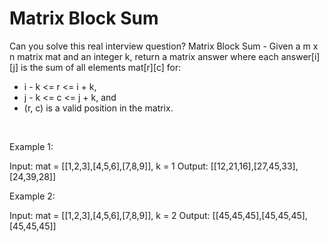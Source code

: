 # Matrix Block Sum

Can you solve this real interview question? Matrix Block Sum - Given a m x n matrix mat and an integer k, return a matrix answer where each answer[i][j] is the sum of all elements mat[r][c] for:

 * i - k <= r <= i + k,
 * j - k <= c <= j + k, and
 * (r, c) is a valid position in the matrix.

 

Example 1:


Input: mat = [[1,2,3],[4,5,6],[7,8,9]], k = 1
Output: [[12,21,16],[27,45,33],[24,39,28]]


Example 2:


Input: mat = [[1,2,3],[4,5,6],[7,8,9]], k = 2
Output: [[45,45,45],[45,45,45],[45,45,45]]